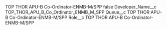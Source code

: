 <?xml version="1.0" encoding="UTF-8"?>
<CustomMetadata xmlns="http://soap.sforce.com/2006/04/metadata" xmlns:xsi="http://www.w3.org/2001/XMLSchema-instance" xmlns:xsd="http://www.w3.org/2001/XMLSchema">
    <label>TOP THOR APU-B Co-Ordinator-ENMB-M/SPP</label>
    <protected>false</protected>
    <values>
        <field>Developer_Name__c</field>
        <value xsi:type="xsd:string">TOP_THOR_APU_B_Co_Ordinator_ENMB_M_SPP</value>
    </values>
    <values>
        <field>Queue__c</field>
        <value xsi:type="xsd:string">TOP THOR APU-B Co-Ordinator-ENMB-M/SPP</value>
    </values>
    <values>
        <field>Role__c</field>
        <value xsi:type="xsd:string">TOP THOR APU-B Co-Ordinator-ENMB-M/SPP</value>
    </values>
</CustomMetadata>
